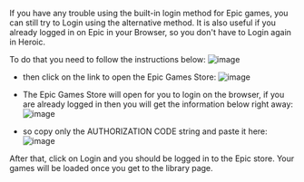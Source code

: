 If you have any trouble using the built-in login method for Epic games, you can still try to Login using the alternative method. It is also useful if you already logged in on Epic in your Browser, so you don't have to Login again in Heroic.

To do that you need to follow the instructions below:
![image](https://user-images.githubusercontent.com/26871415/199692349-49e1ff05-d4bb-477a-ae0e-8f230e740ace.png)

* then click on the link to open the Epic Games Store:
![image](https://user-images.githubusercontent.com/26871415/199689179-ed44c7eb-c4de-45c9-855c-34325e2edd20.png)

* The Epic Games Store will open for you to login on the browser, if you are already logged in then you will get the information below right away:
![image](https://user-images.githubusercontent.com/26871415/199689730-03f3a51c-6902-4bf0-b4fd-f48d56c7646c.png)

* so copy only the AUTHORIZATION CODE string and paste it here:
![image](https://user-images.githubusercontent.com/26871415/199690129-80ddc882-d6ba-49c8-baef-c1d3d484331f.png)

After that, click on Login and you should be logged in to the Epic store. Your games will be loaded once you get to the library page.
